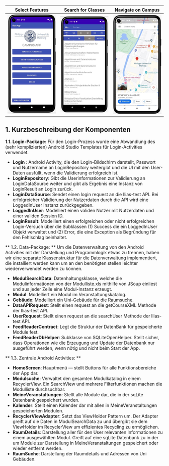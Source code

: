 
Select Features            |  Search for Classes | Navigate on Campus
:-------------------------:|:-------------------------: |:-------------------------:
<img src="screenshot1.png" alt="Main_Menu" width="200" >  |  <img src="screenshot2.png" alt="Modul_Information" width="200"> | <img src="screenshot3.png" alt="Map" width="200">





## 1. Kurzbeschreibung der Komponenten
 **1.1. Login-Package:**
Für den Login-Prozess wurde eine Abwandlung des (sehr komplizierten) Android Studio Templates für Login-Activities verwendet.

- **Login** :
Android Activity, die den Login-Bildschirm darstellt, Passwort und Nutzername an LoginRepository weitergibt und
die UI mit den User-Daten ausfüllt, wenn die Validierung erfolgreich ist.
- **LoginRepository**:
Gibt die Userinformationen zur Validierung an LoginDataSource weiter und gibt als Ergebnis eine Instanz von LoginResult an Login zurück.
- **LoginDataSource**:
Sendet einen login request an die Ilias-test API. Bei erfolgreicher Validierung der Nutzerdaten durch die API wird eine LoggedInUser Instanz zurückgegeben.
- **LoggedInUser**:
Modelliert einen validen Nutzer mit Nutzerdaten und einer validen Session ID.
- **LoginResult**:
Modelliert einen erfolgreichen oder nicht erfolgreichen Login-Versuch über die Subklassen (1) Success die ein LoggedInUser Objekt verwaltet und (2) Error, die eine Exception als Begründung für den Fehlschlag beinhaltet.

** 1.2. Data-Package: **
Um die Datenverwaltung von den Android Activities mit der Darstellung und Programmlogik etwas zu trennen, haben wir eine separate Klassenstruktur für die Datenverwaltung implementiert, die installiert werden kann um an den benötigten stellen leichter wiederverwendet werden zu können.
- **ModulSearchData**:
Datenhaltungsklasse, welche die Modulinformationen von der Modulliste.xls mithilfe von JSoup einliest und aus jeder Zeile eine Modul-Instanz erzeugt.
- **Modul**:
Modelliert ein Modul im Veranstaltungskatalog.
- **Gebäude**:
Modelliert ein Uni-Gebäude für die Raumsuche.
- **DataAPIRequest**:
Stellt einen request an die getCourseXML Methode der Ilias-test API.
- **UserRequest**:
Stellt einen request an die searchUser Methode der Ilias-test API.
- **FeedReaderContract**:
Legt die Struktur der DatenBank für gespeicherte Module fest.
- **FeedReaderDbHelper**:
Subklasse von SQLiteOpenHelper. Stellt sicher, dass Operationen wie die Erzeugung und Update der Datenbank nur ausgeführt werden, wenn nötig und nicht beim Start der App.

** 1.3. Zentrale Android Activities: **
- **HomeScreen**:
Hauptmenü — stellt Buttons für alle Funktionsbereiche der App dar.
- **Modulsuche**:
Verwaltet den gesamten Modulkatalog in einem RecyclerView. Ein SearchView und mehrere Filterfunktionen machen die Modulliste durchsuchbar.
- **MeineVeranstaltungen**:
Stellt alle Module dar, die in der sqLite Datenbank gespeichert wurden.
- **Kalender**:
Stellt einen Kalender dar mit allen in MeineVeranstaltungen gespeicherten Modulen.
- **RecyclerViewAdapter**:
Setzt das ViewHolder Pattern um.
Der Adapter greift auf die Daten in ModulSearchData zu und übergibt sie dem ViewHolder im RecyclerView um effizientes Recycling zu ermöglichen.
- **RaumDetails**:
Darstellung aller für den User relevanten Informationen zu einem ausgewählten Modul. Greift auf eine sqLite Datenbank zu in der um Module zur Darstellung in MeineVeranstaltungen gespeichert oder wieder entfernt werden.
- **RaumSuche**:
Darstellung der Raumdetails und Adressen von Uni Gebäuden.
